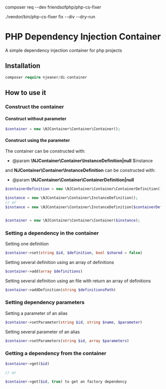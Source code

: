 
composer req --dev friendsofphp/php-cs-fixer

./vendor/bin/php-cs-fixer fix --div --dry-run

# PHP Dependency Injection Container

A simple dependency injection container for php projects

## Installation

```php
composer require njeaner/di-container
```

## How to use it

### Construct the container

#### Construct without parameter

```php
$container = new \NJContainer\Container\Container();
```

#### Construct using the parameter

The container can be constructed with:

- @param **\NJContainer\Container\InstanceDefinition|null** $instance

and **NJContainer\Container\InstanceDefinition** can be constructed with:

- @param **\NJContainer\Container\ContainerDefinition|null**

```php
$containerDefinition = new \NJContainer\Container\ContainerDefinition();

$instance = new \NJContainer\Container\InstanceDefinition();
// or
$instance = new \NJContainer\Container\InstanceDefinition($containerDefinition);


$container = new \NJContainer\Container\Container($instance);
```

### Setting a dependency in the container

 Setting one definition

```php
$container->set(string $id, $definition, bool $shared = false)    
```
Setting several definition using an array of definitions

```php
$container->add(array $definitions)
```
Setting several definition using an file with return an array of definitions

```php
$container->addDefinition(string $definitionsPath)
```

### Setting dependency parameters

Setting a parameter of an alias

```php
$container->setParameter(string $id, string $name, $parameter)
```
Setting several parameter of an alias

```php
$container->setParameters(string $id, array $parameters)
```
### Getting a dependency from the container

```php
$container->get($id)

// or

$container->get($id, true) to get an factory dependency
```